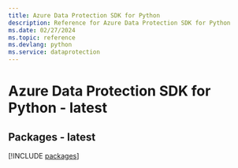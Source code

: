 ```yaml
---
title: Azure Data Protection SDK for Python
description: Reference for Azure Data Protection SDK for Python
ms.date: 02/27/2024
ms.topic: reference
ms.devlang: python
ms.service: dataprotection
---
```

# Azure Data Protection SDK for Python - latest
## Packages - latest
[!INCLUDE [packages](data-protection-index.md)]